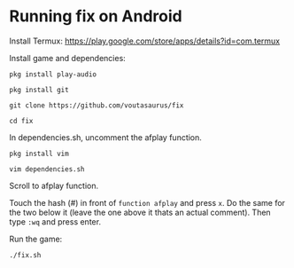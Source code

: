 # Running fix on Android

Install Termux: https://play.google.com/store/apps/details?id=com.termux

Install game and dependencies:
```
pkg install play-audio

pkg install git

git clone https://github.com/voutasaurus/fix

cd fix
```

In dependencies.sh, uncomment the afplay function.

```
pkg install vim

vim dependencies.sh
```

Scroll to afplay function.

Touch the hash (#) in front of `function afplay` and press `x`. Do the same for the two below it (leave the one above it thats an actual comment). Then type `:wq` and press enter.

Run the game:

	./fix.sh
